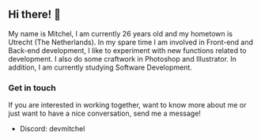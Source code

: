 ## Hi there! 👋

My name is Mitchel, I am currently 26 years old and my hometown is Utrecht (The Netherlands). In my spare time I am involved in Front-end and Back-end development, I like to experiment with new functions related to development. I also do some craftwork in Photoshop and Illustrator. In addition, I am currently studying Software Development.

### Get in touch
If you are interested in working together, want to know more about me or just want to have a nice conversation, send me a message!
- Discord: devmitchel
